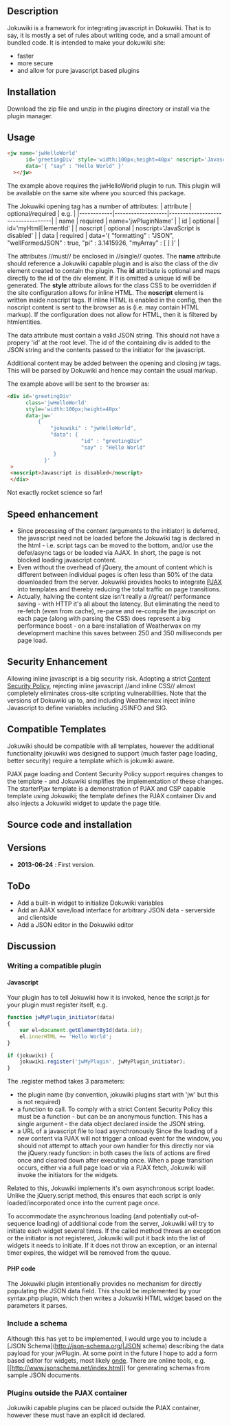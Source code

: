 ## Description ##

Jokuwiki is a framework for integrating javascript in Dokuwiki. That is to say, it is mostly a set of rules about writing code, and a small amount of bundled code. It is intended to make your dokuwiki site:
 * faster
 * more secure
 * and allow for pure javascript based plugins

## Installation ##
Download the zip file and unzip in the plugins directory or install via the plugin manager.

## Usage ##

```html
<jw name='jwHelloWorld'
      id='greetingDiv' style='width:100px;height=40px' noscript='Javascript is disabled'
      data='{ "say" : "Hello World" }'
  ></jw>
```
The example above requires the jwHelloWorld plugin to run. This plugin will be available on the same site where you sourced this package.

The Jokuwiki opening tag has a number of attributes:
| attribute  | optional/required | e.g.                              |
|------------|-------------------|-----------------------------------|
| name       | required          | name='jwPluginName'               | 
| id         | optional          | id='myHtmlElementId'              | 
| noscript   | optional          | noscript='JavaScript is disabled' |
| data       | required          | data='{ "formatting" : "JSON", "wellFormedJSON" : true, "pi" : 3.1415926, "myArray" : [ ] }' | 

The attributes //must// be enclosed in //single// quotes. The **name** attribute should reference a Jokuwiki capable plugin and is also the class of the div element created to contain the plugin. The **id** attribute is optional and maps directly to the id of the div element. If it is omitted a unique id will be generated. The **style** attribute allows for the class CSS to be overridden if the site configuration allows for inline HTML. The **noscript** element is written inside noscript tags. If inline HTML is enabled in the config, then the noscript content is sent to the browser as is (i.e. may contain HTML markup). If the configuration does not allow for HTML, then it is filtered by htmlentities.

The data attribute must contain a valid JSON string. This should not have a propery 'id' at the root level. The id of the containing div is added to the JSON string and the contents passed to the initiator for the javascript.

Additional content may be added between the opening and closing jw tags. This will be parsed by Dokuwiki and hence may contain the usual markup.

The example above will be sent to the browser as:
```html
<div id='greetingDiv'
      class='jwHelloWorld'
      style='width:100px;height=40px'
      data-jw='
          {
              "jokuwiki" : "jwHelloWorld",
              "data": {
                        "id" : "greetingDiv"
                        "say" : "Hello World"
               }
            }'
 >
 <noscript>Javascript is disabled</noscript>
 </div>
```

Not exactly rocket science so far! 

## Speed enhancement ##

 - Since processing of the content (arguments to the initiator) is deferred, the javascript need not be loaded before the Jokuwiki tag is declared in the html - i.e. script tags can be moved to the bottom, and/or use the defer/async tags or be loaded via AJAX. In short, the page is not blocked loading javascript content.
 - Even without the overhead of jQuery, the amount of content which is different between individual pages is often less than 50% of the data downloaded from the server. Jokuwiki provides hooks to integrate [PJAX](https://github.com/defunkt/jquery-pjax) into templates and thereby reducing the total traffic on page transitions.
 - Actually, halving the content size isn't really a //great// performance saving - with HTTP it's all about the latency. But eliminating the need to re-fetch (even from cache), re-parse and re-compile the javascript on each page (along with parsing the CSS) does represent a big performance boost - on a bare installation of Weatherwax on my development machine this saves between 250 and 350 milliseconds per page load.

## Security Enhancement ##

Allowing inline javascript is a big security risk. Adopting a strict [Content Security Policy](https://developer.chrome.com/extensions/contentSecurityPolicy.html), rejecting inline javascript //and inline CSS// almost completely eliminates cross-site scripting vulnerabilities. Note that the versions of Dokuwiki up to, and including Weatherwax inject inline Javascript to define variables including JSINFO and SIG.

## Compatible Templates ##

Jokuwiki should be compatible with all templates, however the additional functionality jokuwiki was designed to support (much faster page loading, better security) require a template which is jokuwiki aware.

PJAX page loading and Content Security Policy support requires changes to the template - and Jokuwiki simplifies the implementation of these changes. The starterPjax template is a demonstration of PJAX and CSP capable template using Jokuwiki; the template defines the PJAX container Div and also injects a Jokuwiki widget to update the page title.
 
## Source code and installation ##


## Versions ##

  * **2013-06-24** : First version.

## ToDo ##

 * Add a built-in widget to initialize Dokuwiki variables
 * Add  an AJAX save/load interface for arbitrary JSON data - serverside and clientside
 * Add a JSON editor in the Dokuwiki editor


## Discussion ##
### Writing a compatible plugin ###
#### Javascript ####
Your plugin has to tell Jokuwiki how it is invoked, hence the script.js for your plugin must register itself, e.g.
```javascript
function jwMyPlugin_initiator(data)
{
    var el=document.getElementById(data.id);
    el.innerHTML += 'Hello World';
}

if (jokuwiki) {
    jokuwiki.register('jwMyPlugin', jwMyPlugin_initiator);
}
```

The .register method takes 3 parameters:
 * the plugin name (by convention, jokuwiki plugins start with 'jw' but this is not required)
 * a function to call. To comply with a strict Content Security Policy this must be a function - but can be an anonymous function. This has a single argument - the data object declared inside the JSON string.
 * a URL of a javascript file to load asynchronously
Since the loading of a new content via PJAX will not trigger a onload event for the window, you should not attempt to attach your own handler for this directly nor via the jQuery.ready function: in both cases the lists of actions are fired once and cleared down after executing once. When a page transition occurs, either via a full page load or via a PJAX fetch, Jokuwiki will invoke the initiators for the widgets.

Related to this, Jokuwiki implements it's own asynchronous script loader. Unlike the jQuery.script method, this ensures that each script is only loaded/incorporated once into the current page *once*.

To accommodate the asynchronous loading (and potentially out-of-sequence loading) of additional code from the server, Jokuwiki will try to initiate each widget several times. If the called method throws an exception or the initiator is not registered, Jokuwiki will put it back into the list of widgets it needs to initiate. If it does not throw an exception, or an internal timer expires, the widget will be removed from the queue.

#### PHP code ####
The Jokuwiki plugin intentionally provides no mechanism for directly populating the JSON data field. This should be implemented by your syntax.php plugin, which then writes a Jokuwiki HTML widget based on the parameters it parses.
### Include a schema ###
Although this has yet to be implemented, I would urge you to include a [JSON Schema](http://json-schema.org/|JSON schema) describing the data payload for your jwPlugin. At some point in the future I hope to add a form based editor for widgets, most likely [onde](http://exavolt.github.io/onde/). There are online tools, e.g. [[http://www.jsonschema.net/index.html]] for generating schemas from sample JSON documents.

### Plugins outside the PJAX container ###
Jokuwiki capable plugins can be placed outside the PJAX container, however these must have an explicit id declared.

